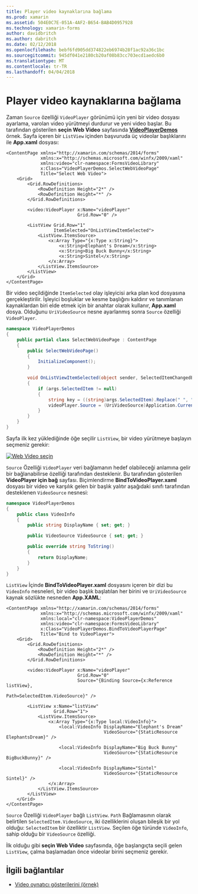 ```yaml
---
title: Player video kaynaklarına bağlama
ms.prod: xamarin
ms.assetid: 504E0C7E-051A-4AF2-B654-BAB4D0957928
ms.technology: xamarin-forms
author: davidbritch
ms.author: dabritch
ms.date: 02/12/2018
ms.openlocfilehash: bebf6fd905dd374822eb6974b28f1ac92a36c1bc
ms.sourcegitcommit: 945df041e2180cb20af08b83cc703ecd1aedc6b0
ms.translationtype: MT
ms.contentlocale: tr-TR
ms.lasthandoff: 04/04/2018
---
```

# <a name="binding-video-sources-to-the-player"></a>Player video kaynaklarına bağlama

Zaman `Source` özelliği `VideoPlayer` görünümü için yeni bir video dosyası ayarlama, varolan video yürütmeyi durdurur ve yeni video başlar. Bu tarafından gösterilen **seçin Web Video** sayfasında [ **VideoPlayerDemos** ](https://developer.xamarin.com/samples/xamarin-forms/customrenderers/VideoPlayerDemos/) örnek. Sayfa içeren bir `ListView` içinden başvuruda üç videolar başlıklarını ile **App.xaml** dosyası:

```xaml
<ContentPage xmlns="http://xamarin.com/schemas/2014/forms"
             xmlns:x="http://schemas.microsoft.com/winfx/2009/xaml"
             xmlns:video="clr-namespace:FormsVideoLibrary"
             x:Class="VideoPlayerDemos.SelectWebVideoPage"
             Title="Select Web Video">
    <Grid>
        <Grid.RowDefinitions>
            <RowDefinition Height="2*" />
            <RowDefinition Height="*" />
        </Grid.RowDefinitions>
        
        <video:VideoPlayer x:Name="videoPlayer"
                           Grid.Row="0" />

        <ListView Grid.Row="1"
                  ItemSelected="OnListViewItemSelected">
            <ListView.ItemsSource>
                <x:Array Type="{x:Type x:String}">
                    <x:String>Elephant's Dream</x:String>
                    <x:String>Big Buck Bunny</x:String>
                    <x:String>Sintel</x:String>
                </x:Array>
            </ListView.ItemsSource>
        </ListView>
    </Grid>
</ContentPage>
```

Bir video seçildiğinde `ItemSelected` olay işleyicisi arka plan kod dosyasına gerçekleştirilir. İşleyici boşluklar ve kesme başlığını kaldırır ve tanımlanan kaynaklardan biri elde etmek için bir anahtar olarak kullanır, **App.xaml** dosya. Olduğunu `UriVideoSource` nesne ayarlanmış sonra `Source` özelliği `VideoPlayer`.

```csharp
namespace VideoPlayerDemos
{
    public partial class SelectWebVideoPage : ContentPage
    {
        public SelectWebVideoPage()
        {
            InitializeComponent();
        }

        void OnListViewItemSelected(object sender, SelectedItemChangedEventArgs args)
        {
            if (args.SelectedItem != null)
            {
                string key = ((string)args.SelectedItem).Replace(" ", "").Replace("'", "");
                videoPlayer.Source = (UriVideoSource)Application.Current.Resources[key];
            }
        }
    }
}
```

Sayfa ilk kez yüklediğinde öğe seçilir `ListView`, bir video yürütmeye başlayın seçmeniz gerekir:

[![Web Video seçin](source-bindings-images/selectwebvideo-small.png "seçin Web Video")](source-bindings-images/selectwebvideo-large.png#lightbox "Web Video seçin")

`Source` Özelliği `VideoPlayer` veri bağlamanın hedef olabileceği anlamına gelir bir bağlanabilirse özelliği tarafından desteklenir. Bu tarafından gösterilen **VideoPlayer için bağ** sayfası. Biçimlendirme **BindToVideoPlayer.xaml** dosyası bir video ve karşılık gelen bir başlık yalıtır aşağıdaki sınıfı tarafından desteklenen `VideoSource` nesnesi:

```csharp
namespace VideoPlayerDemos
{
    public class VideoInfo
    {
        public string DisplayName { set; get; }

        public VideoSource VideoSource { set; get; }

        public override string ToString()
        {
            return DisplayName;
        }
    }
}
```

`ListView` İçinde **BindToVideoPlayer.xaml** dosyasını içeren bir dizi bu `VideoInfo` nesneleri, bir video başlık başlatılan her birini ve `UriVideoSource` kaynak sözlükte nesneden  **App.XAML**:

```xaml
<ContentPage xmlns="http://xamarin.com/schemas/2014/forms"
             xmlns:x="http://schemas.microsoft.com/winfx/2009/xaml"
             xmlns:local="clr-namespace:VideoPlayerDemos"
             xmlns:video="clr-namespace:FormsVideoLibrary"
             x:Class="VideoPlayerDemos.BindToVideoPlayerPage"
             Title="Bind to VideoPlayer">
    <Grid>
        <Grid.RowDefinitions>
            <RowDefinition Height="2*" />
            <RowDefinition Height="*" />
        </Grid.RowDefinitions>

        <video:VideoPlayer x:Name="videoPlayer"
                           Grid.Row="0"
                           Source="{Binding Source={x:Reference listView},
                                            Path=SelectedItem.VideoSource}" />

        <ListView x:Name="listView"
                  Grid.Row="1">
            <ListView.ItemsSource>
                <x:Array Type="{x:Type local:VideoInfo}">
                    <local:VideoInfo DisplayName="Elephant's Dream"
                                     VideoSource="{StaticResource ElephantsDream}" />

                    <local:VideoInfo DisplayName="Big Buck Bunny"
                                     VideoSource="{StaticResource BigBuckBunny}" />

                    <local:VideoInfo DisplayName="Sintel"
                                     VideoSource="{StaticResource Sintel}" />
                </x:Array>
            </ListView.ItemsSource>
        </ListView>
    </Grid>
</ContentPage>
```

`Source` Özelliği `VideoPlayer` bağlı `ListView`. `Path` Bağlamasının olarak belirtilen `SelectedItem.VideoSource`, iki özelliklerini oluşan bileşik bir yol olduğu: `SelectedItem` bir özelliktir `ListView`. Seçilen öğe türünde `VideoInfo`, sahip olduğu bir `VideoSource` özelliği.

İlk olduğu gibi **seçin Web Video** sayfasında, öğe başlangıçta seçili gelen `ListView`, çalma başlamadan önce videolar birini seçmeniz gerekir.


## <a name="related-links"></a>İlgili bağlantılar

- [Video oynatıcı gösterilerini (örnek)](https://developer.xamarin.com/samples/xamarin-forms/customrenderers/VideoPlayerDemos/)
